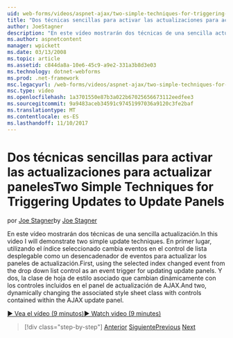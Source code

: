 ```yaml
---
uid: web-forms/videos/aspnet-ajax/two-simple-techniques-for-triggering-updates-to-update-panels
title: "Dos técnicas sencillas para activar las actualizaciones para actualizar los paneles | Documentos de Microsoft"
author: JoeStagner
description: "En este vídeo mostrarán dos técnicas de una sencilla actualización. En primer lugar, utilizando el índice seleccionado cambia eventos en el control de lista desplegable como un trigonométricas eventos..."
ms.author: aspnetcontent
manager: wpickett
ms.date: 03/13/2008
ms.topic: article
ms.assetid: c844da8a-10e6-45c9-a9e2-331a3b8d3e03
ms.technology: dotnet-webforms
ms.prod: .net-framework
msc.legacyurl: /web-forms/videos/aspnet-ajax/two-simple-techniques-for-triggering-updates-to-update-panels
msc.type: video
ms.openlocfilehash: 1a3701550e87b3a022b67025656673112eedfee3
ms.sourcegitcommit: 9a9483aceb34591c97451997036a9120c3fe2baf
ms.translationtype: MT
ms.contentlocale: es-ES
ms.lasthandoff: 11/10/2017
---
```

<a name="two-simple-techniques-for-triggering-updates-to-update-panels"></a><span data-ttu-id="adfc5-104">Dos técnicas sencillas para activar las actualizaciones para actualizar paneles</span><span class="sxs-lookup"><span data-stu-id="adfc5-104">Two Simple Techniques for Triggering Updates to Update Panels</span></span>
====================
<span data-ttu-id="adfc5-105">por [Joe Stagner](https://github.com/JoeStagner)</span><span class="sxs-lookup"><span data-stu-id="adfc5-105">by [Joe Stagner](https://github.com/JoeStagner)</span></span>

<span data-ttu-id="adfc5-106">En este vídeo mostrarán dos técnicas de una sencilla actualización.</span><span class="sxs-lookup"><span data-stu-id="adfc5-106">In this video I will demonstrate two simple update techniques.</span></span> <span data-ttu-id="adfc5-107">En primer lugar, utilizando el índice seleccionado cambia eventos en el control de lista desplegable como un desencadenador de eventos para actualizar los paneles de actualización.</span><span class="sxs-lookup"><span data-stu-id="adfc5-107">First, using the selected index changed event from the drop down list control as an event trigger for updating update panels.</span></span> <span data-ttu-id="adfc5-108">Y dos, la clase de hoja de estilo asociado que cambian dinámicamente con los controles incluidos en el panel de actualización de AJAX.</span><span class="sxs-lookup"><span data-stu-id="adfc5-108">And two, dynamically changing the associated style sheet class with controls contained within the AJAX update panel.</span></span>

[<span data-ttu-id="adfc5-109">&#9654; Vea el vídeo (9 minutos)</span><span class="sxs-lookup"><span data-stu-id="adfc5-109">&#9654; Watch video (9 minutes)</span></span>](https://channel9.msdn.com/Blogs/ASP-NET-Site-Videos/two-simple-techniques-for-triggering-updates-to-update-panels)

>[!div class="step-by-step"]
<span data-ttu-id="adfc5-110">[Anterior](how-do-i-retrieve-values-from-server-side-ajax-controls.md)
[Siguiente](use-aspnet-ajax-cascading-drop-down-control-to-access-a-database.md)</span><span class="sxs-lookup"><span data-stu-id="adfc5-110">[Previous](how-do-i-retrieve-values-from-server-side-ajax-controls.md)
[Next](use-aspnet-ajax-cascading-drop-down-control-to-access-a-database.md)</span></span>
